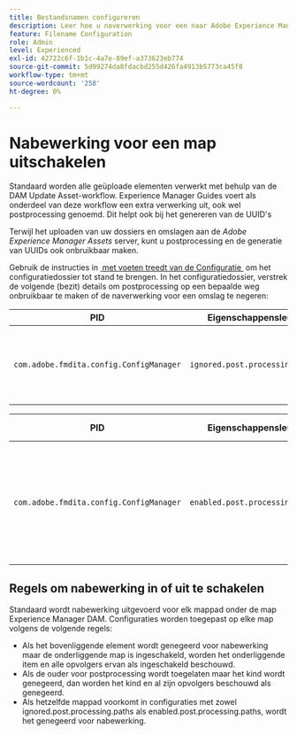 ```yaml
---
title: Bestandsnamen configureren
description: Leer hoe u naverwerking voor een naar Adobe Experience Manager Assets geüploade map kunt uitschakelen
feature: Filename Configuration
role: Admin
level: Experienced
exl-id: 42722c6f-1b1c-4a7e-89ef-a373623eb774
source-git-commit: 5d99274da8fdacbd255d426fa4913b5773ca45f8
workflow-type: tm+mt
source-wordcount: '258'
ht-degree: 0%

---
```


# Nabewerking voor een map uitschakelen

Standaard worden alle geüploade elementen verwerkt met behulp van de DAM Update Asset-workflow. Experience Manager Guides voert als onderdeel van deze workflow een extra verwerking uit, ook wel postprocessing genoemd. Dit helpt ook bij het genereren van de UUID&#39;s

Terwijl het uploaden van uw dossiers en omslagen aan de *Adobe Experience Manager Assets* server, kunt u postprocessing en de generatie van UUIDs ook onbruikbaar maken.


Gebruik de instructies in [&#x200B; met voeten treedt van de Configuratie &#x200B;](download-install-additional-config-override.md#) om het configuratiedossier tot stand te brengen. In het configuratiedossier, verstrek de volgende (bezit) details om postprocessing op een bepaalde weg onbruikbaar te maken of de naverwerking voor een omslag te negeren:

| PID | Eigenschappensleutel | Waarde van eigenschap |
|---|------------|--------------|
| `com.adobe.fmdita.config.ConfigManager` | `ignored.post.processing.paths` | Tekenreekswaarde voor het instellen van een standaard NODE_OPTIONS (eigenschap met multiwaarde, tekenreeksen met pad dat `/` aan het einde weglaat) <br> **Standaardwaarde**: `/content/dam/projects/translation_output` |


| PID | Eigenschappensleutel | Waarde van eigenschap |
|---|------------|--------------|
| `com.adobe.fmdita.config.ConfigManager` | `enabled.post.processing.paths` | Tekenreekswaarde voor het instellen van een standaard NODE_OPTIONS (eigenschap met multiwaarde, tekenreeksen met pad dat `/` aan het einde weglaat) <br> **Standaardwaarde**: `/content/dam` |


## Regels om nabewerking in of uit te schakelen

Standaard wordt nabewerking uitgevoerd voor elk mappad onder de map Experience Manager DAM. Configuraties worden toegepast op elke map volgens de volgende regels:

* Als het bovenliggende element wordt genegeerd voor nabewerking maar de onderliggende map is ingeschakeld, worden het onderliggende item en alle opvolgers ervan als ingeschakeld beschouwd.
* Als de ouder voor postprocessing wordt toegelaten maar het kind wordt genegeerd, dan worden het kind en al zijn opvolgers beschouwd als genegeerd.
* Als hetzelfde mappad voorkomt in configuraties met zowel ignored.post.processing.paths als enabled.post.processing.paths, wordt het genegeerd voor nabewerking.
